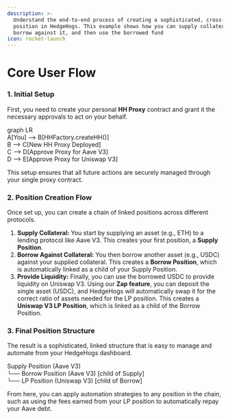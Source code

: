 ```yaml
---
description: >-
  Understand the end-to-end process of creating a sophisticated, cross-protocol
  position in HedgeHogs. This example shows how you can supply collateral,
  borrow against it, and then use the borrowed fund
icon: rocket-launch
---
```


# Core User Flow

### **1. Initial Setup**

First, you need to create your personal **HH Proxy** contract and grant it the necessary approvals to act on your behalf.

graph LR\
A\[You] --> B\[HHFactory.createHH()]\
B --> C\[New HH Proxy Deployed]\
C --> D\[Approve Proxy for Aave V3]\
D --> E\[Approve Proxy for Uniswap V3]

This setup ensures that all future actions are securely managed through your single proxy contract.

### **2. Position Creation Flow**

Once set up, you can create a chain of linked positions across different protocols.

1. **Supply Collateral:** You start by supplying an asset (e.g., ETH) to a lending protocol like Aave V3. This creates your first position, a **Supply Position**.
2. **Borrow Against Collateral:** You then borrow another asset (e.g., USDC) against your supplied collateral. This creates a **Borrow Position**, which is automatically linked as a child of your Supply Position.
3. **Provide Liquidity:** Finally, you can use the borrowed USDC to provide liquidity on Uniswap V3. Using our **Zap feature**, you can deposit the single asset (USDC), and HedgeHogs will automatically swap it for the correct ratio of assets needed for the LP position. This creates a **Uniswap V3 LP Position**, which is linked as a child of the Borrow Position.

### **3. Final Position Structure**

The result is a sophisticated, linked structure that is easy to manage and automate from your HedgeHogs dashboard.

Supply Position (Aave V3)\
└── Borrow Position (Aave V3) \[child of Supply]\
└── LP Position (Uniswap V3) \[child of Borrow]

From here, you can apply automation strategies to any position in the chain, such as using the fees earned from your LP position to automatically repay your Aave debt.
